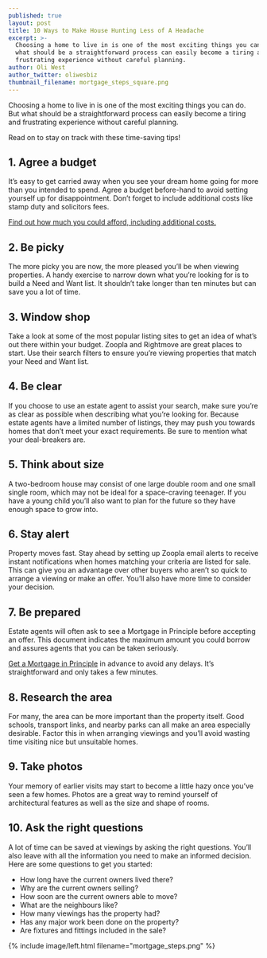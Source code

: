 ```yaml
---
published: true
layout: post
title: 10 Ways to Make House Hunting Less of A Headache
excerpt: >-
  Choosing a home to live in is one of the most exciting things you can do. But
  what should be a straightforward process can easily become a tiring and
  frustrating experience without careful planning.
author: Oli West
author_twitter: oliwesbiz
thumbnail_filename: mortgage_steps_square.png
---
```

Choosing a home to live in is one of the most exciting things you can do. But what should be a straightforward process can easily become a tiring and frustrating experience without careful planning.

Read on to stay on track with these time-saving tips!

## 1. Agree a budget

It’s easy to get carried away when you see your dream home going for more than you intended to spend. Agree a budget before-hand to avoid setting yourself up for disappointment. Don’t forget to include additional costs like stamp duty and solicitors fees.

[Find out how much you could afford, including additional costs.](https://apply.trussle.com/get-started/go)

## 2. Be picky

The more picky you are now, the more pleased you’ll be when viewing properties. A handy exercise to narrow down what you’re looking for is to build a Need and Want list. It shouldn’t take longer than ten minutes but can save you a lot of time.

## 3. Window shop

Take a look at some of the most popular listing sites to get an idea of what’s out there within your budget. Zoopla and Rightmove are great places to start. Use their search filters to ensure you’re viewing properties that match your Need and Want list.

## 4. Be clear

If you choose to use an estate agent to assist your search, make sure you’re as clear as possible when describing what you’re looking for. Because estate agents have a limited number of listings, they may push you towards homes that don’t meet your exact requirements. Be sure to mention what your deal-breakers are.

## 5. Think about size

A two-bedroom house may consist of one large double room and one small single room, which may not be ideal for a space-craving teenager. If you have a young child you’ll also want to plan for the future so they have enough space to grow into.

## 6. Stay alert

Property moves fast. Stay ahead by setting up Zoopla email alerts to receive instant notifications when homes matching your criteria are listed for sale. This can give you an advantage over other buyers who aren’t so quick to arrange a viewing or make an offer. You’ll also have more time to consider your decision.

## 7. Be prepared

Estate agents will often ask to see a Mortgage in Principle before accepting an offer. This document indicates the maximum amount you could borrow and assures agents that you can be taken seriously.

[Get a Mortgage in Principle](https://apply.trussle.com/get-started/go) in advance to avoid any delays. It’s straightforward and only takes a few minutes.

## 8. Research the area

For many, the area can be more important than the property itself. Good schools, transport links, and nearby parks can all make an area especially desirable. Factor this in when arranging viewings and you’ll avoid wasting time visiting nice but unsuitable homes.

## 9. Take photos

Your memory of earlier visits may start to become a little hazy once you’ve seen a few homes. Photos are a great way to remind yourself of architectural features as well as the size and shape of rooms.

## 10. Ask the right questions

A lot of time can be saved at viewings by asking the right questions. You’ll also leave with all the information you need to make an informed decision. Here are some questions to get you started:

* How long have the current owners lived there?
* Why are the current owners selling?
* How soon are the current owners able to move?
* What are the neighbours like?
* How many viewings has the property had?
* Has any major work been done on the property?
* Are fixtures and fittings included in the sale?

{% include image/left.html filename="mortgage_steps.png" %}
